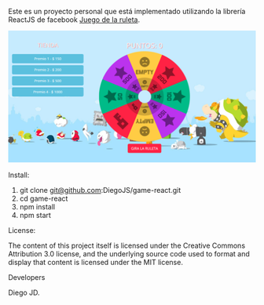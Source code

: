Este es un proyecto personal que está implementado utilizando la librería ReactJS de facebook [Juego de la ruleta](https://diegojs.github.io/game-react/).

<img src="public/captura.png"/>

Install:

1. git clone git@github.com:DiegoJS/game-react.git
2. cd game-react
3. npm install
4. npm start

License:

The content of this project itself is licensed under the Creative Commons Attribution 3.0 license, and the underlying source code used to format and display that content is licensed under the MIT license.

Developers

Diego JD.
